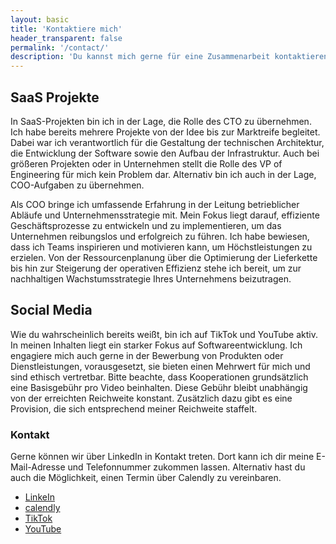 ```yaml
---
layout: basic
title: 'Kontaktiere mich'
header_transparent: false
permalink: '/contact/'
description: 'Du kannst mich gerne für eine Zusammenarbeit kontaktieren. Derzeit stehe ich für neue SaaS-Projekte zur Verfügung, ebenso wie für Social Media Kooperationen.'
---
```


## SaaS Projekte

In SaaS-Projekten bin ich in der Lage, die Rolle des CTO zu übernehmen. Ich habe bereits mehrere Projekte von der Idee bis zur Marktreife begleitet. Dabei war ich verantwortlich für die Gestaltung der technischen Architektur, die Entwicklung der Software sowie den Aufbau der Infrastruktur. Auch bei größeren Projekten oder in Unternehmen stellt die Rolle des VP of Engineering für mich kein Problem dar. Alternativ bin ich auch in der Lage, COO-Aufgaben zu übernehmen.

Als COO bringe ich umfassende Erfahrung in der Leitung betrieblicher Abläufe und Unternehmensstrategie mit. Mein Fokus liegt darauf, effiziente Geschäftsprozesse zu entwickeln und zu implementieren, um das Unternehmen reibungslos und erfolgreich zu führen. Ich habe bewiesen, dass ich Teams inspirieren und motivieren kann, um Höchstleistungen zu erzielen. Von der Ressourcenplanung über die Optimierung der Lieferkette bis hin zur Steigerung der operativen Effizienz stehe ich bereit, um zur nachhaltigen Wachstumsstrategie Ihres Unternehmens beizutragen.

## Social Media

Wie du wahrscheinlich bereits weißt, bin ich auf TikTok und YouTube aktiv. In meinen Inhalten liegt ein starker Fokus auf Softwareentwicklung. Ich engagiere mich auch gerne in der Bewerbung von Produkten oder Dienstleistungen, vorausgesetzt, sie bieten einen Mehrwert für mich und sind ethisch vertretbar. Bitte beachte, dass Kooperationen grundsätzlich eine Basisgebühr pro Video beinhalten. Diese Gebühr bleibt unabhängig von der erreichten Reichweite konstant. Zusätzlich dazu gibt es eine Provision, die sich entsprechend meiner Reichweite staffelt.

### Kontakt

Gerne können wir über LinkedIn in Kontakt treten. Dort kann ich dir meine E-Mail-Adresse und Telefonnummer zukommen lassen. Alternativ hast du auch die Möglichkeit, einen Termin über Calendly zu vereinbaren.

-   [LinkeIn](https://www.linkedin.com/in/oliver-jessner/)
-   [calendly](https://calendly.com/oliverjessner/30min)
-   [TikTok](https://www.tiktok.com/@oliverjessner)
-   [YouTube](https://www.youtube.com/@oliverjessner)
